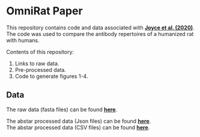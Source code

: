 # OmniRat Paper

This repository contains code and data associated with [**Joyce et al. (2020)**](https://www.nature.com/articles/s41598-020-57764-7). The code was used to compare the antibody repertoires of a humanized rat with humans.

Contents of this repository:
1. Links to raw data.
2. Pre-processed data.
3. Code to generate figures 1-4.

## Data
The raw data (fasta files) can be found [**here**](https://www.ncbi.nlm.nih.gov/sra/PRJNA592154).

The abstar processed data (Json files) can be found [**here**](https://www.google.com).  
The abstar processed data (CSV files) can be found [**here**](https://www.google.com).